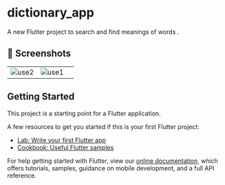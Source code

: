 # dictionary_app

A new Flutter project to search and find meanings of words .


## 📸 Screenshots


|                                   |                                   |                         |
| --------------------------------- | --------------------------------- |------------------------ |
|![use2](https://user-images.githubusercontent.com/61213263/190852553-ae37bdd4-ea19-474e-9c35-7591f34b594c.png) | ![use1](https://user-images.githubusercontent.com/61213263/190852582-7c355c19-32fb-4e9b-b9bf-0d0e784eec37.png)

## Getting Started

This project is a starting point for a Flutter application.

A few resources to get you started if this is your first Flutter project:

- [Lab: Write your first Flutter app](https://flutter.dev/docs/get-started/codelab)
- [Cookbook: Useful Flutter samples](https://flutter.dev/docs/cookbook)

For help getting started with Flutter, view our
[online documentation](https://flutter.dev/docs), which offers tutorials,
samples, guidance on mobile development, and a full API reference.
